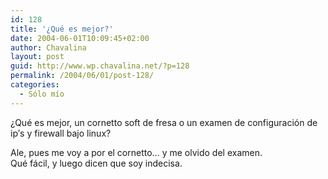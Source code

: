 ```yaml
---
id: 128
title: '¿Qué es mejor?'
date: 2004-06-01T10:09:45+02:00
author: Chavalina
layout: post
guid: http://www.wp.chavalina.net/?p=128
permalink: /2004/06/01/post-128/
categories:
  - Sólo mío
---
```

¿Qué es mejor, un cornetto soft de fresa o un examen de configuración de ip′s y firewall bajo linux?

Ale, pues me voy a por el cornetto… y me olvido del examen.  
Qué fácil, y luego dicen que soy indecisa.